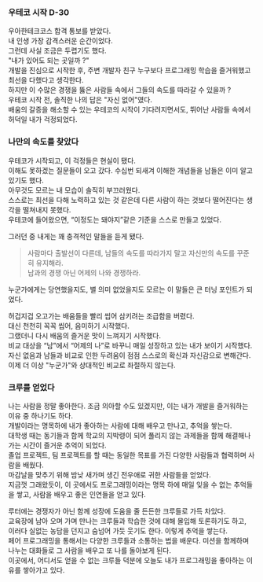 ### 우테코 시작 D-30

우아한테크코스 합격 통보를 받았다.  
내 인생 가장 감격스러운 순간이었다.   
그런데 사실 조금은 두렵기도 했다.   
"내가 있어도 되는 곳일까  ?"  
개발을 진심으로 시작한 후, 주변 개발자 친구 누구보다 프로그래밍 학습을 즐거워했고 최선을 다했다고 생각한다.  
하지만 이 수많은 경쟁을 뚫은 사람들 속에서 그들의 속도를 따라갈 수 있을까 ?   
우테코 시작 전, 솔직한 나의 답은 "자신 없어"였다.  
배움의 갈증을 해소할 수 있는 우테코의 시작이 기다려지면서도, 뛰어난 사람들 속에서 허덕일 내가 걱정되었다.

### 나만의 속도를 찾았다

우테코가 시작되고, 이 걱정들은 현실이 됐다.  
이해도 못하겠는 질문들이 오고 갔다. 수십번 되새겨 이해한 개념들을 남들은 이미 알고 있기도 했다.  
아무것도 모르는 내 모습이 솔직히 부끄러웠다.  
스스로는 최선을 다해 노력하고 있는 것 같은데 다른 사람이 하는 것보다 떨어진다는 생각을 떨쳐내지 못했다.  
우테코에 들어왔으면, “이정도는 돼야지”같은 기준을 스스로 만들고 있었다.  

그러던 중 내게는 꽤 충격적인 말들을 듣게 됐다.   

> 사람마다 출발선이 다른데, 남들의 속도를 따라가지 말고 자신만의 속도를 꾸준히 유지해라.    
남과의 경쟁 아닌 어제의 나와 경쟁하라.   

누군가에게는 당연했을지도, 별 의미 없었을지도 모르는 이 말들은 큰 터닝 포인트가 되었다.   

허겁지겁 오고가는 배움들을 빨리 씹어 삼키려는 조급함을 버렸다.  
대신 천천히 꼭꼭 씹어, 음미하기 시작했다.   
그랬더니 다시 배움의 즐거운 맛이 느껴지기 시작했다.  
비교 대상을 “남”에서 “어제의 나”로 바꾸니 매일 성장하고 있는 내가 보이기 시작했다.   
자신 없음과 남들과 비교로 인한 두려움이 점점 스스로의 확신과 자신감으로 변해간다.  
이제 더 이상 "누군가"와 상대적인 비교로 좌절하지 않는다.  

### 크루를 얻었다

나는 사람을 정말 좋아한다. 조금 의아할 수도 있겠지만, 이는 내가 개발을 즐거워하는 이유 중 하나기도 하다.    
개발이라는 명목하에 내가 좋아하는 사람에 대해 배우고 만나고, 추억을 쌓는다.    
대학생 때는 동기들과 함께 학교의 지박령이 되어 풀리지 않는 과제들을 함께 해결해나가는 시간이 즐거운 추억이 되었다.   
졸업 프로젝트, 팀 프로젝트를 할 때는 동일한 목표를 가진 다양한 사람들과 협력하며 사람을 배웠다.   
마감날을 맞추기 위해 밤낮 새가며 생긴 전우애로 귀한 사람들을 얻었다.   
지금껏 그래왔듯이, 이 곳에서도 프로그래밍이라는 명목 하에 매일 잊을 수 없는 추억들을 쌓고, 사람을 배우고 좋은 인연들을 얻고 있다.   

루터에는 경쟁자가 아닌 함께 성장에 도움을 줄 든든한 크루들로 가득 차있다.  
교육장에 남아 오며 가며 만나는 크루들과 학습한 것에 대해 몰입해 토론하기도 하고,    
이러다 실없는 농담을 던지고 숨넘어 가듯 웃기도 한다. 이렇게 추억을 쌓는다.    
페어 프로그래밍을 통해서는 다양한 크루들과 소통하는 법을 배운다. 미션을 함께하며 나누는 대화들로 그 사람을 배우고 또 나를 돌아보게 된다.   
이곳에서, 어디서도 얻을 수 없는 크루들 덕분에 오늘도 내가 프로그래밍을 좋아하는 이유를 쌓아가고 있다.
